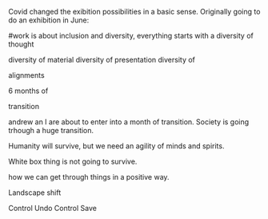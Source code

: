 Covid changed the exibition possibilities in a basic sense.
Originally going to do an exhibition in June:

#work is about inclusion and diversity, everything starts with a diversity of thought

diversity of material
diversity of presentation
diversity of 

alignments

6 months of 

transition 

andrew an I are about to enter into a month of transition. Society is going trhough a huge transition. 

Humanity will survive, but we need an agility of minds and spirits.

White box thing is not going to survive. 

how we can get through things in a positive way. 

Landscape shift

Control Undo
Control Save
